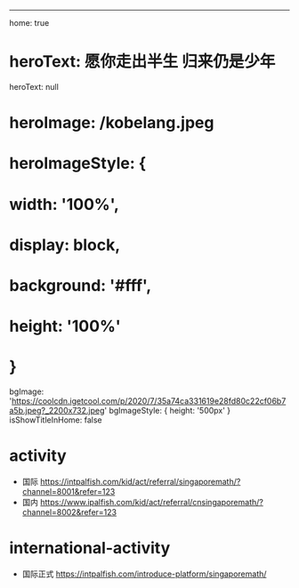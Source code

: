 ---
home: true
# heroText: 愿你走出半生 归来仍是少年
heroText: null
# heroImage: /kobelang.jpeg
# heroImageStyle: {
#   width: '100%',
#   display: block,
#   background: '#fff',
#   height: '100%'
# }
bgImage: 'https://coolcdn.igetcool.com/p/2020/7/35a74ca331619e28fd80c22cf06b7a5b.jpeg?_2200x732.jpeg'
bgImageStyle: {
  height: '500px'
}
isShowTitleInHome: false


# activity
- 国际  https://intpalfish.com/kid/act/referral/singaporemath/?channel=8001&refer=123
- 国内  https://www.ipalfish.com/kid/act/referral/cnsingaporemath/?channel=8002&refer=123

# international-activity
- 国际正式  https://intpalfish.com/introduce-platform/singaporemath/


